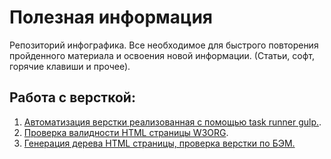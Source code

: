 # Полезная информация
Репозиторий инфографика. Все необходимое для быстрого повторения пройденного материала и освоения новой информации. (Статьи, софт, горячие клавиши и прочее).

## Работа с версткой:

1. [Автоматизация верстки реализованная с помощью task runner gulp.](https://github.com/Ron4i/template).
2. [Проверка валидности HTML страницы W3ORG](https://validator.w3.org).
3. [Генерация дерева HTML страницы, проверка верстки по БЭМ.](https://yoksel.github.io/html-tree/)
